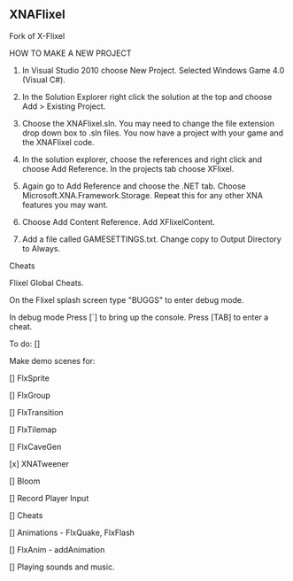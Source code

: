 XNAFlixel
---------

Fork of X-Flixel

HOW TO MAKE A NEW PROJECT

1. In Visual Studio 2010 choose New Project. Selected Windows Game 4.0 (Visual C#).

2. In the Solution Explorer right click the solution at the top and choose Add > Existing Project.

3. Choose the XNAFlixel.sln. You may need to change the file extension drop down box to .sln files. You now have a project with your game and the XNAFlixel code.

4. In the solution explorer, choose the references and right click and choose Add Reference. In the projects tab choose XFlixel.

5. Again go to Add Reference and choose the .NET tab. Choose Microsoft.XNA.Framework.Storage. Repeat this for any other XNA features you may want.

6. Choose Add Content Reference. Add XFlixelContent.

7. Add a file called GAMESETTINGS.txt. Change copy to Output Directory to Always.

Cheats

Flixel Global Cheats.

On the Flixel splash screen type "BUGGS" to enter debug mode.

In debug mode
Press [`]   to bring up the console.
Press [TAB] to enter a cheat.


To do:
[] 

Make demo scenes for:

[] FlxSprite

[] FlxGroup

[] FlxTransition

[] FlxTilemap

[] FlxCaveGen

[x] XNATweener

[] Bloom

[] Record Player Input

[] Cheats

[] Animations - FlxQuake, FlxFlash

[] FlxAnim - addAnimation

[] Playing sounds and music.

